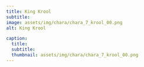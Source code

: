 ```yaml
---
title: King Krool
subtitle: 
image: assets/img/chara/chara_7_krool_00.png
alt: King Krool

caption:
  title:
  subtitle: 
  thumbnail: assets/img/chara/chara_7_krool_00.png
---
```

